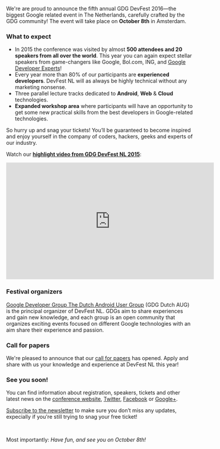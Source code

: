 We're are proud to announce the fifth annual GDG DevFest 2016&mdash;the biggest Google related event in The Netherlands, carefully crafted by the GDG community! The event will take place on **October 8th** in Amsterdam.

### What to expect

* In 2015 the conference was visited by almost **500 attendees and 20 speakers from all over the world**. This year you can again expect stellar speakers from game-changers like Google, Bol.com, ING, and [Google Developer Experts](https://developers.google.com/experts/about)!
* Every year more than 80% of our participants are **experienced developers**. DevFest NL will as always be highly technical without any marketing nonsense.
* Three parallel lecture tracks dedicated to **Android**, **Web** & **Cloud** technologies.
* **Expanded workshop area** where participants will have an opportunity to get some new practical skills from the best developers in Google-related technologies.

So hurry up and snag your tickets! You’ll be guaranteed to become inspired and enjoy yourself in the company of coders, hackers, geeks and experts of our industry.

Watch our [**highlight video from GDG DevFest NL 2015**](https://www.youtube.com/watch?v=JiLYsYvCs-A):

<iframe width="560" height="315" src="https://www.youtube.com/embed/JiLYsYvCs-A" frameborder="0" allowfullscreen></iframe>

<br/>

### Festival organizers

[Google Developer Group The Dutch Android User Group](http://dutchaug.org/) (GDG Dutch AUG) is the principal organizer of DevFest NL. GDGs aim to share experiences and gain new knowledge, and each group is an open community that organizes exciting events focused on different Google technologies with an aim share their experience and passion.

### Call for papers

We're pleased to announce that our [call for papers](https://docs.google.com/a/dutchaug.org/forms/d/e/1FAIpQLSd6VHHL9zP3OKaPRlc7Gey-QtLxHr9Q82LHujcYBkIIQhkXpg/viewform) has opened. Apply and share with us your knowledge and experience at DevFest NL this year!

### See you soon!

You can find information about registration, speakers, tickets and other latest news on the [conference website](https://devfest.nl/), [Twitter](https://twitter.com/devfestnl), [Facebook](https://www.facebook.com/groups/dutchaug/) or [Google+](https://plus.google.com/113182948271879290904).

[Subscribe to the newsletter](https://dutchaug.us6.list-manage.com/subscribe?u=00dd8d0a15bf77f68bd75d643&id=3ce443d9a5) to make sure you don’t miss any updates, expecially if you're still trying to snag your free ticket!

<br/>

Most importantly: *Have fun, and see you on October 8th!*
